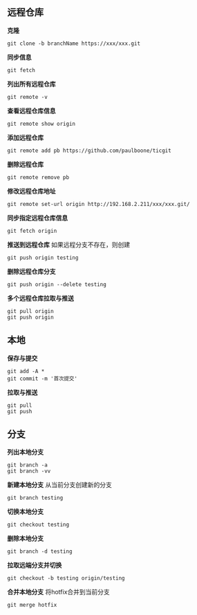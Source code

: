 ## 远程仓库
**克隆**
```
git clone -b branchName https://xxx/xxx.git
```
**同步信息**
```
git fetch
```
**列出所有远程仓库**
```
git remote -v
```
**查看远程仓库信息**
```
git remote show origin
```
**添加远程仓库**
```
git remote add pb https://github.com/paulboone/ticgit
```
**删除远程仓库**
```
git remote remove pb
```
**修改远程仓库地址**
```
git remote set-url origin http://192.168.2.211/xxx/xxx.git/
```
**同步指定远程仓库信息**
```
git fetch origin
```
**推送到远程仓库**
如果远程分支不存在，则创建
```
git push origin testing
```
**删除远程仓库分支**
```
git push origin --delete testing
```
**多个远程仓库拉取与推送**
```
git pull origin
git push origin
```
## 本地
**保存与提交**
```
git add -A * 
git commit -m '首次提交'
```
**拉取与推送**
```
git pull
git push
```
## 分支
**列出本地分支**
```
git branch -a
git branch -vv
```
**新建本地分支**
从当前分支创建新的分支
```
git branch testing
```
**切换本地分支**
```
git checkout testing
```
**删除本地分支**
```
git branch -d testing
```
**拉取远端分支并切换**
```
git checkout -b testing origin/testing
```
**合并本地分支**
将hotfix合并到当前分支
```
git merge hotfix
```

